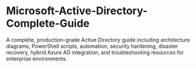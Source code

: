 # Microsoft-Active-Directory-Complete-Guide
A complete, production-grade Active Directory guide including architecture diagrams, PowerShell scripts, automation, security hardening, disaster recovery, hybrid Azure AD integration, and troubleshooting resources for enterprise environments.
